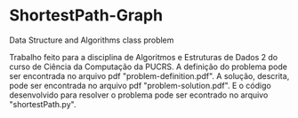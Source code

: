 # ShortestPath-Graph
Data Structure and Algorithms class problem

Trabalho feito para a disciplina de Algoritmos e Estruturas de Dados 2 do curso de Ciência da Computação da PUCRS.
A definição do problema pode ser encontrada no arquivo pdf "problem-definition.pdf".
A solução, descrita, pode ser encontrada no arquivo pdf "problem-solution.pdf".
E o código desenvolvido para resolver o problema pode ser econtrado no arquivo "shortestPath.py".
